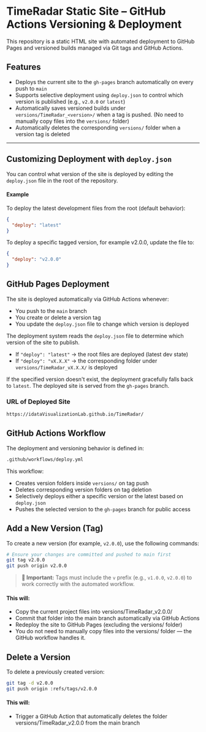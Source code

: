 # TimeRadar Static Site – GitHub Actions Versioning & Deployment

This repository is a static HTML site with automated deployment to GitHub Pages and versioned builds managed via Git tags and GitHub Actions.

## Features

- Deploys the current site to the `gh-pages` branch automatically on every push to `main`
- Supports selective deployment using `deploy.json` to control which version is published (e.g., `v2.0.0` or `latest`)
- Automatically saves versioned builds under `versions/TimeRadar_<version>/` when a tag is pushed. (No need to manually copy files into the `versions/` folder)
- Automatically deletes the corresponding `versions/` folder when a version tag is deleted

---


## Customizing Deployment with `deploy.json`

You can control what version of the site is deployed by editing the `deploy.json` file in the root of the repository.

#### Example

To deploy the latest development files from the root (default behavior):

```json
{
  "deploy": "latest"
}
```
To deploy a specific tagged version, for example v2.0.0, update the file to:
```json
{
  "deploy": "v2.0.0"
}
```
## GitHub Pages Deployment

The site is deployed automatically via GitHub Actions whenever:

- You push to the `main` branch
- You create or delete a version tag
- You update the `deploy.json` file to change which version is deployed

The deployment system reads the `deploy.json` file to determine which version of the site to publish.

- If `"deploy": "latest"` → the root files are deployed (latest dev state)
- If `"deploy": "vX.X.X"` → the corresponding folder under `versions/TimeRadar_vX.X.X/` is deployed

If the specified version doesn't exist, the deployment gracefully falls back to `latest`.
The deployed site is served from the `gh-pages` branch.

### URL of Deployed Site
```bash
https://idataVisualizationLab.github.io/TimeRadar/
```


## GitHub Actions Workflow

The deployment and versioning behavior is defined in:
```bash
.github/workflows/deploy.yml
```
This workflow:

- Creates version folders inside `versions/` on tag push
- Deletes corresponding version folders on tag deletion
- Selectively deploys either a specific version or the latest based on `deploy.json`
- Pushes the selected version to the `gh-pages` branch for public access


## Add a New Version (Tag)
To create a new version (for example, `v2.0.0`), use the following commands:
```bash
# Ensure your changes are committed and pushed to main first
git tag v2.0.0
git push origin v2.0.0
```
> **🚨 Important:** Tags must include the `v` prefix (e.g., `v1.0.0`, `v2.0.0`) to work correctly with the automated workflow.

#### This will:

- Copy the current project files into versions/TimeRadar_v2.0.0/
- Commit that folder into the main branch automatically via GitHub Actions
- Redeploy the site to GitHub Pages (excluding the versions/ folder)
- You do not need to manually copy files into the versions/ folder — the GitHub workflow handles it.

## Delete a Version
To delete a previously created version:
```bash
git tag -d v2.0.0
git push origin :refs/tags/v2.0.0
```
#### This will:
- Trigger a GitHub Action that automatically deletes the folder versions/TimeRadar_v2.0.0 from the main branch




